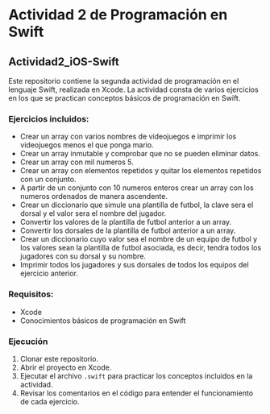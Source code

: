 # Actividad 2 de Programación en Swift
## Actividad2_iOS-Swift

Este repositorio contiene la segunda actividad de programación en el lenguaje Swift, realizada en Xcode. 
La actividad consta de varios ejercicios en los que se practican conceptos básicos de programación en Swift.

### Ejercicios incluidos:
- Crear un array con varios nombres de videojuegos e imprimir los videojuegos menos el que ponga mario.
- Crear un array inmutable y comprobar que no se pueden eliminar datos.
- Crear un array con mil numeros 5.
- Crear un array con elementos repetidos y quitar los elementos repetidos con un conjunto.
- A partir de un conjunto con 10 numeros enteros crear un array con los numeros ordenados de manera ascendente.
- Crear un diccionario que simule una plantilla de futbol, la clave sera el dorsal y el valor sera el nombre del jugador.
- Convertir los valores de la plantilla de futbol anterior a un array.
- Convertir los dorsales de la plantilla de futbol anterior a un array.
- Crear un diccionario cuyo valor sea el nombre de un equipo de futbol y los valores sean la plantilla de futbol asociada, es decir, tendra todos los jugadores con su dorsal y su nombre.
- Imprimir todos los jugadores y sus dorsales de todos los equipos del ejercicio anterior.

### Requisitos:
- Xcode
- Conocimientos básicos de programación en Swift

### Ejecución
1. Clonar este repositorio.
2. Abrir el proyecto en Xcode.
3. Ejecutar el archivo `.swift` para practicar los conceptos incluidos en la actividad.
4. Revisar los comentarios en el código para entender el funcionamiento de cada ejercicio.
